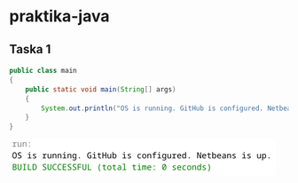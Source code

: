 # praktika-java

## Taska 1

```Java
public class main 
{
    public static void main(String[] args) 
    {
        System.out.println("OS is running. GitHub is configured. Netbeans is up.");
    }
}
```

![result task 1](https://github.com/1kalina/praktika-java/blob/main/images/1-taska/result.png)


